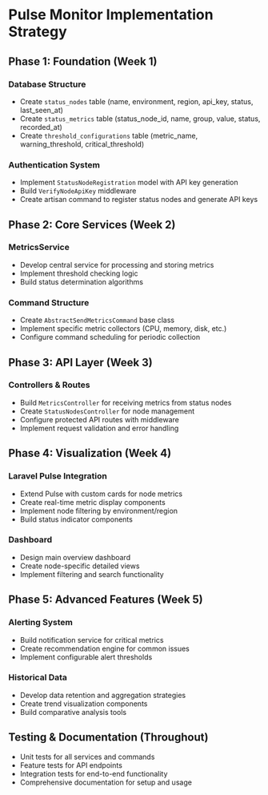 # Pulse Monitor Implementation Strategy

## Phase 1: Foundation (Week 1)

### Database Structure
- Create `status_nodes` table (name, environment, region, api_key, status, last_seen_at)
- Create `status_metrics` table (status_node_id, name, group, value, status, recorded_at)
- Create `threshold_configurations` table (metric_name, warning_threshold, critical_threshold)

### Authentication System
- Implement `StatusNodeRegistration` model with API key generation
- Build `VerifyNodeApiKey` middleware
- Create artisan command to register status nodes and generate API keys

## Phase 2: Core Services (Week 2)

### MetricsService
- Develop central service for processing and storing metrics
- Implement threshold checking logic
- Build status determination algorithms

### Command Structure
- Create `AbstractSendMetricsCommand` base class
- Implement specific metric collectors (CPU, memory, disk, etc.)
- Configure command scheduling for periodic collection

## Phase 3: API Layer (Week 3)

### Controllers & Routes
- Build `MetricsController` for receiving metrics from status nodes
- Create `StatusNodesController` for node management
- Configure protected API routes with middleware
- Implement request validation and error handling

## Phase 4: Visualization (Week 4)

### Laravel Pulse Integration
- Extend Pulse with custom cards for node metrics
- Create real-time metric display components
- Implement node filtering by environment/region
- Build status indicator components

### Dashboard
- Design main overview dashboard
- Create node-specific detailed views
- Implement filtering and search functionality

## Phase 5: Advanced Features (Week 5)

### Alerting System
- Build notification service for critical metrics
- Create recommendation engine for common issues
- Implement configurable alert thresholds

### Historical Data
- Develop data retention and aggregation strategies
- Create trend visualization components
- Build comparative analysis tools

## Testing & Documentation (Throughout)

- Unit tests for all services and commands
- Feature tests for API endpoints
- Integration tests for end-to-end functionality
- Comprehensive documentation for setup and usage